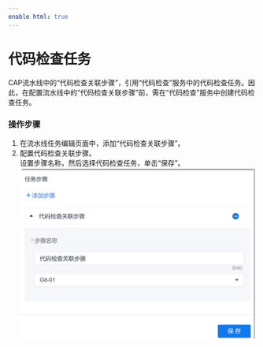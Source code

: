 ```yaml
---
enable html: true
---
```

# 代码检查任务

CAP流水线中的“代码检查关联步骤”，引用“代码检查”服务中的代码检查任务。因此，在配置流水线中的“代码检查关联步骤”前，需在“代码检查”服务中创建代码检查任务。

### 操作步骤
1. 在流水线任务编辑页面中，添加“代码检查关联步骤”。
2. 配置代码检查关联步骤。           
     设置步骤名称，然后选择代码检查任务，单击“保存”。       
     <img src="fig/流水线-代码检查关联步骤.png" style="zoom:50%">


